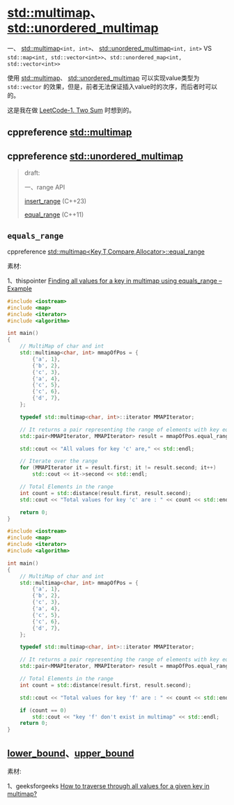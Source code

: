 # [std::multimap](https://en.cppreference.com/w/cpp/container/multimap)、 [std::unordered_multimap](https://en.cppreference.com/w/cpp/container/unordered_multimap)

一、 [std::multimap](https://en.cppreference.com/w/cpp/container/multimap)`<int, int>`、 [std::unordered_multimap](https://en.cppreference.com/w/cpp/container/unordered_multimap)`<int, int>`  VS `std::map<int, std::vector<int>>`、`std::unordered_map<int, std::vector<int>>`

使用 [std::multimap](https://en.cppreference.com/w/cpp/container/multimap)、 [std::unordered_multimap](https://en.cppreference.com/w/cpp/container/unordered_multimap) 可以实现value类型为 `std::vector` 的效果，但是，前者无法保证插入value时的次序，而后者时可以的。

这是我在做 [LeetCode-1. Two Sum](https://leetcode.cn/problems/two-sum/) 时想到的。



## cppreference [std::multimap](https://en.cppreference.com/w/cpp/container/multimap)



## cppreference [std::unordered_multimap](https://en.cppreference.com/w/cpp/container/unordered_multimap)



> draft:
>
> 一、range API
>
> [insert_range](https://en.cppreference.com/mwiki/index.php?title=cpp/container/unordered_multimap/insert_range&action=edit&redlink=1) (C++23)
>
> [equal_range](https://en.cppreference.com/w/cpp/container/unordered_multimap/equal_range) (C++11)



## `equals_range`

cppreference [std::multimap<Key,T,Compare,Allocator>::equal_range](https://en.cppreference.com/w/cpp/container/multimap/equal_range) 



素材:

1、thispointer [Finding all values for a key in multimap using equals_range – Example](https://thispointer.com/finding-all-values-for-a-key-in-multimap-using-equals_range-example/)

```c++
#include <iostream>
#include <map>
#include <iterator>
#include <algorithm>

int main()
{
    // MultiMap of char and int
    std::multimap<char, int> mmapOfPos = {
        {'a', 1},
        {'b', 2},
        {'c', 3},
        {'a', 4},
        {'c', 5},
        {'c', 6},
        {'d', 7},
    };

    typedef std::multimap<char, int>::iterator MMAPIterator;

    // It returns a pair representing the range of elements with key equal to 'c'
    std::pair<MMAPIterator, MMAPIterator> result = mmapOfPos.equal_range('c');

    std::cout << "All values for key 'c' are," << std::endl;

    // Iterate over the range
    for (MMAPIterator it = result.first; it != result.second; it++)
        std::cout << it->second << std::endl;

    // Total Elements in the range
    int count = std::distance(result.first, result.second);
    std::cout << "Total values for key 'c' are : " << count << std::endl;

    return 0;
}
```



```c++
#include <iostream>
#include <map>
#include <iterator>
#include <algorithm>

int main()
{
    // MultiMap of char and int
    std::multimap<char, int> mmapOfPos = {
        {'a', 1},
        {'b', 2},
        {'c', 3},
        {'a', 4},
        {'c', 5},
        {'c', 6},
        {'d', 7},
    };

    typedef std::multimap<char, int>::iterator MMAPIterator;

    // It returns a pair representing the range of elements with key equal to 'f'
    std::pair<MMAPIterator, MMAPIterator> result = mmapOfPos.equal_range('f');

    // Total Elements in the range
    int count = std::distance(result.first, result.second);

    std::cout << "Total values for key 'f' are : " << count << std::endl;

    if (count == 0)
        std::cout << "key 'f' don't exist in multimap" << std::endl;
    return 0;
}
```



## [lower_bound](https://en.cppreference.com/w/cpp/container/multimap/lower_bound)、[upper_bound](https://en.cppreference.com/w/cpp/container/multimap/upper_bound)

素材:

1、geeksforgeeks [How to traverse through all values for a given key in multimap?](https://www.geeksforgeeks.org/traverse-values-given-key-multimap/)